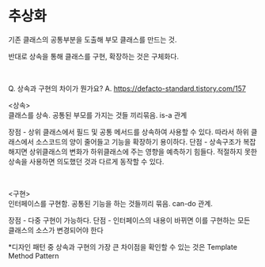 # 추상화
기존 클래스의 공통부분을 도출해 부모 클래스를 만드는 것.

반대로 상속을 통해 클래스를 구현, 확장하는 것은 구체화다.


&nbsp;  

Q. 상속과 구현의 차이가 뭔가요?
A. https://defacto-standard.tistory.com/157

<상속>  
클래스를 상속. 공통된 부모를 가지는 것들 끼리묶음. is-a 관계

 
장점 - 상위 클래스에서 필드 및 공통 메서드를 상속하여 사용할 수 있다. 따라서 하위 클래스에서 소스코드의 양이 줄어들고 기능을 확장하기 용이하다. 
단점 - 상속구조가 복잡해지면 상위클래스의 변화가 하위클래스에 주는 영향을 예측하기 힘들다. 적절하지 못한 상속을 사용하면 의도했던 것과 다르게 동작할 수 있다.

&nbsp;  

<구현>  
인터페이스를 구현함. 공통된 기능을 하는 것들끼리 묶음. can-do 관계.
 

장점 - 다중 구현이 가능하다. 
단점 - 인터페이스의 내용이 바뀌면 이를 구현하는 모든 클래스의 소스가 변경되어야 한다


*디자인 패턴 중 상속과 구현의 가장 큰 차이점을 확인할 수 있는 것은 Template Method Pattern
